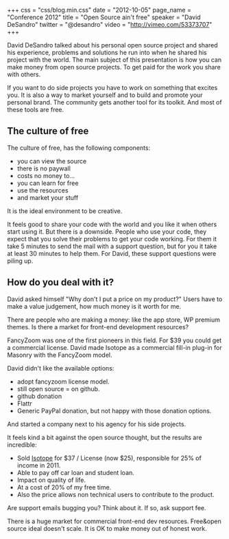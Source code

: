 +++
css = "css/blog.min.css"
date = "2012-10-05"
page_name = "Conference 2012"
title = "Open Source ain't free"
speaker = "David DeSandro"
twitter = "@desandro"
video = "http://vimeo.com/53373707"
+++
<p>David DeSandro talked about his personal open source project and shared his experience, problems and solutions he run into when he shared his project with the world. The main subject of this presentation is how you can make money from open source projects. To get paid for the work you share with others.</p><p>If you want to do side projects you have to work on something that excites you. It is also a way to market yourself and to build and promote your personal brand. The community gets another tool for its toolkit. And most of these tools are free.</p><h2>The culture of free</h2><p>The culture of free, has the following components:</p><ul><li>you can view the source</li><li>there is no paywall</li><li>costs no money to...</li><li>you can learn for free</li><li>use the resources</li><li>and market your stuff</li></ul><p>It is the ideal environment to be creative.</p><p>It feels good to share your code with the world and you like it when others start using it. But there is a downside. People who use your code, they expect that you solve their problems to get your code working. For them it take 5 minutes to send the mail with a support question, but for you it take at least 30 minutes to help them. For David, these support questions were piling up.</p><h2>How do you deal with it?</h2><p>David asked himself "Why don't I put a price on my product?" Users have to make a value judgement, how much money is it worth for me.</p><p>There are people who are making a money: like the app store, WP premium themes. Is there a market for front-end development resources?</p><p>FancyZoom was one of the first pioneers in this field. For $39 you could get a commercial license. David made Isotope as a commercial fill-in plug-in for Masonry with the FancyZoom model.</p><p>David didn't like the available options:</p><ul><li>adopt fancyzoom license model.</li><li>still open source = on github.</li><li>github donation</li><li>Flattr</li><li>Generic PayPal donation, but not happy with those donation options.</li></ul><p>And started a company next to his agency for his side projects.</p><p>It feels kind a bit against the open source thought, but the results are incredible:</p><ul><li>Sold <a href="http://isotope.metafizzy.co/">Isotope</a> for $37 / License (now $25), responsible for 25% of income in 2011.</li><li>Able to pay off car loan and student loan.</li><li>Impact on quality of life.</li><li>At a cost of 20% of my free time.</li><li>Also the price allows non technical users to contribute to the product.</li></ul><p>Are support emails bugging you? Think about it. If so, ask support fee.</p><p>There is a huge market for commercial front-end dev resources. Free<xsl:text>&amp;</xsl:text>open source ideal doesn't scale. It is OK to make money out of honest work.</p>